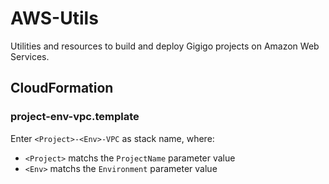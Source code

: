 # AWS-Utils

Utilities and resources to build and deploy Gigigo projects on Amazon Web Services.

## CloudFormation

### project-env-vpc.template

Enter `<Project>-<Env>-VPC` as stack name, where:

* `<Project>` matchs the `ProjectName` parameter value
* `<Env>` matchs the `Environment` parameter value
